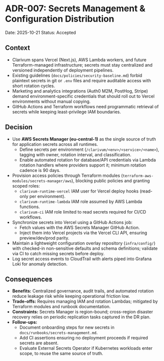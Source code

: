 # ADR-007: Secrets Management & Configuration Distribution
Date: 2025-10-21
Status: Accepted

## Context
- Clarivum spans Vercel (Next.js), AWS Lambda workers, and future Terraform-managed infrastructure; secrets must stay centralized and versioned independently of deployment pipelines.
- Existing guidelines (`docs/policies/security-baseline.md`) forbid plaintext secrets in git or `.env` files and require auditable access with short rotation cycles.
- Marketing and analytics integrations (Auth0 M2M, PostHog, Stripe) demand environment-specific credentials that should roll out to Vercel environments without manual copying.
- GitHub Actions and Terraform workflows need programmatic retrieval of secrets while keeping least-privilege IAM boundaries.

## Decision
- Use **AWS Secrets Manager (eu-central-1)** as the single source of truth for application secrets across all runtimes.
  - Define secrets per environment (`/clarivum/<env>/<service>/<name>`), tagging with owner, rotation interval, and classification.
  - Enable automated rotation for database/API credentials via Lambda rotation handlers where providers support it; minimum rotation cadence is 90 days.
- Provision access policies through Terraform modules (`terraform-aws-modules/secrets-manager/aws`), blocking public policies and granting scoped roles:
  - `clarivum-runtime-vercel` IAM user for Vercel deploy hooks (read-only per environment).
  - `clarivum-runtime-lambda` IAM role assumed by AWS Lambda functions.
  - `clarivum-ci` IAM role limited to read secrets required for CI/CD workflows.
- Synchronize secrets into Vercel using a GitHub Actions job:
  - Fetch values with the AWS Secrets Manager GitHub Action.
  - Inject them into Vercel projects via the Vercel CLI API, ensuring preview/dev/prod parity.
- Maintain a lightweight configuration overlay repository (`infra/config/`) with checked-in non-sensitive defaults and schema definitions; validate via CI to catch missing secrets before deploy.
- Log secret access events to CloudTrail with alerts piped into Grafana Loki for anomaly detection.

## Consequences
- **Benefits:** Centralized governance, audit trails, and automated rotation reduce leakage risk while keeping operational friction low.
- **Trade-offs:** Requires managing IAM and rotation Lambdas; mitigated by Terraform modules and runbook documentation.
- **Constraints:** Secrets Manager is region-bound; cross-region disaster recovery relies on periodic replication tasks captured in the DR plan.
- **Follow-ups:**
  - Document onboarding steps for new secrets in `docs/runbooks/secrets-management.md`.
  - Add CI assertions ensuring no deployment proceeds if required secrets are absent.
  - Evaluate External Secrets Operator if Kubernetes workloads enter scope, to reuse the same source of truth.
